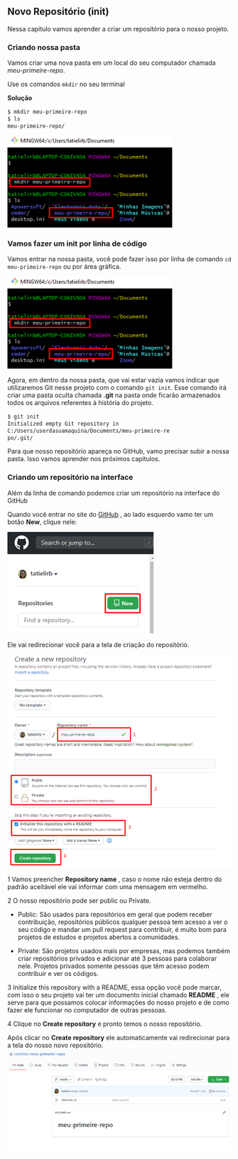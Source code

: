 ## Novo Repositório (init)

Nessa capítulo vamos aprender a criar um repositório para o nosso projeto.

### Criando nossa pasta
Vamos criar uma nova pasta em um local do seu computador chamada *meu-primeire-repo*.

Use os comandos `mkdir` no seu terminal

**Solução**


```
$ mkdir meu-primeire-repo
$ ls
meu-primeire-repo/ 
```
![Terminal com resultado dos comandos](../images/comandos/init/criando-pasta.png)

### Vamos fazer um init por linha de código

Vamos entrar na nossa pasta, você pode fazer isso por linha de comando `cd meu-primeire-repo` ou por área gráfica.

![Terminal com resultado do comando cd meu-primeire-repo](../images/comandos/init/criando-pasta.png)


Agora, em dentro da nossa pasta, que vai estar vazia vamos indicar que utilizaremos Git nesse projeto com o comando `git init`. Esse comando irá criar uma pasta oculta chamada **.git** na pasta onde ficarão armazenados todos os arquivos referentes à história do projeto. 

```
$ git init
Initialized empty Git repository in C:/Users/userdasuamaquina/Documents/meu-primeire-re
po/.git/

```

Para que nosso repositório apareça no GitHub, vamo precisar subir a nossa pasta. Isso vamos aprender nos próximos capítulos.


### Criando um repositório na interface

Além da linha de comando podemos criar um repositório na interface do GitHub

Quando você entrar no site do [GitHub](https://github.com/) , ao lado esquerdo vamo ter um botão **New**, clique nele:

![Tela com o botão New](../images/comandos/init/new-github.png)

Ele vai redirecionar você para a tela de criação do repositório.


![Tela de criação de repositório](../images/comandos/init/criandorepo.png)

1 Vamos preencher **Repository name** , caso o nome não esteja dentro do padrão aceitável ele vai informar com uma mensagem em vermelho.

2 O nosso repositório pode ser public ou Private.
- Public: São usados para repositórios em geral que podem receber contribuição, repositórios públicos qualquer pessoa tem acesso a ver o seu código e mandar um pull request para contribuir, é muito bom para projetos de estudos e projetos abertos a comunidades. 

- Private: São projetos usados mais por empresas, mas podemos também criar repositórios privados e adicionar até 3 pessoas para colaborar nele. Projetos privados somente pessoas que têm acesso podem contribuir e ver os códigos. 

3 Initialize this repository with a README, essa opção você pode marcar, com isso o seu projeto vai ter um documento inicial chamado **README** , ele serve para que possamos colocar informações do nosso projeto e de como fazer ele funcionar no computador de outras pessoas.

4 Clique no **Create repository** e pronto temos o nosso repositório. 

Após clicar no **Create repository** ele automaticamente vai redirecionar para a tela do nosso novo repositório.
![Tela do repositório](../images/comandos/init/newrepo.png)